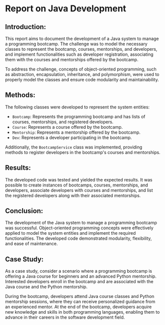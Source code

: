 # Report on Java Development

## Introduction:

This report aims to document the development of a Java system to manage a programming bootcamp. The challenge was to model the necessary classes to represent the bootcamp, courses, mentorships, and developers, and implement functionalities such as developer registration, associating them with the courses and mentorships offered by the bootcamp.

To address the challenge, concepts of object-oriented programming, such as abstraction, encapsulation, inheritance, and polymorphism, were used to properly model the classes and ensure code modularity and maintainability.

## Methods:

The following classes were developed to represent the system entities:
- `Bootcamp`: Represents the programming bootcamp and has lists of courses, mentorships, and registered developers.
- `Course`: Represents a course offered by the bootcamp.
- `Mentorship`: Represents a mentorship offered by the bootcamp.
- `Dev`: Represents a developer participating in the bootcamp.

Additionally, the `BootcampService` class was implemented, providing methods to register developers in the bootcamp's courses and mentorships.

## Results:

The developed code was tested and yielded the expected results. It was possible to create instances of bootcamps, courses, mentorships, and developers, associate developers with courses and mentorships, and list the registered developers along with their associated mentorships.

## Conclusion:

The development of the Java system to manage a programming bootcamp was successful. Object-oriented programming concepts were effectively applied to model the system entities and implement the required functionalities. The developed code demonstrated modularity, flexibility, and ease of maintenance.

## Case Study:

As a case study, consider a scenario where a programming bootcamp is offering a Java course for beginners and an advanced Python mentorship. Interested developers enroll in the bootcamp and are associated with the Java course and the Python mentorship.

During the bootcamp, developers attend Java course classes and Python mentorship sessions, where they can receive personalized guidance from an experienced mentor. At the end of the bootcamp, developers acquire new knowledge and skills in both programming languages, enabling them to advance in their careers in the software development field.
